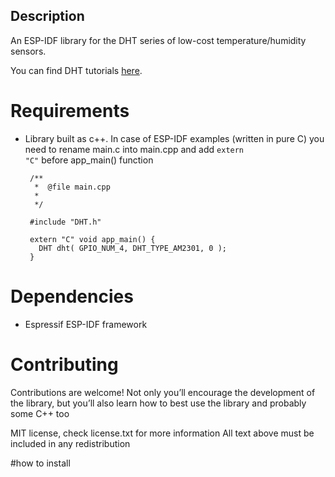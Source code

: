 ## Description

An ESP-IDF library for the DHT series of low-cost temperature/humidity sensors.

You can find DHT tutorials [here](https://learn.adafruit.com/dht).

# Requirements
 * Library built as c++. In case of ESP-IDF examples (written in pure C) you need to rename main.c into main.cpp and add <code>extern "C"</code> before app_main() function

        /**
         *  @file main.cpp
         *  
         */
        
        #include "DHT.h"
    
        extern "C" void app_main() {
          DHT dht( GPIO_NUM_4, DHT_TYPE_AM2301, 0 );
        }

# Dependencies
 * Espressif ESP-IDF framework

# Contributing
Contributions are welcome!  Not only you’ll encourage the development of the library, but you’ll also learn how to best use the library and probably some C++ too

MIT license, check license.txt for more information
All text above must be included in any redistribution

#how to install
